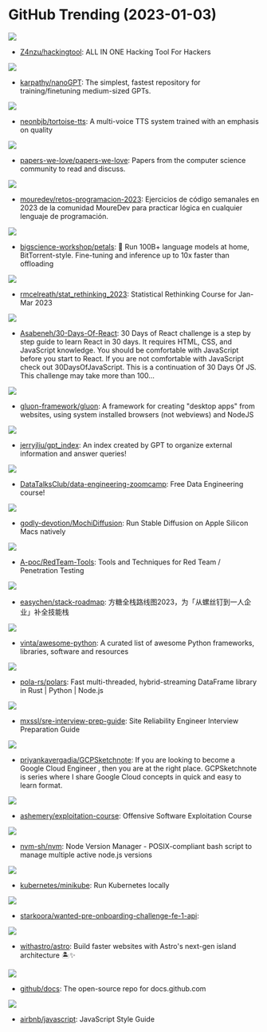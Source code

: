 # GitHub Trending (2023-01-03)

![](https://img.shields.io/badge/Python-New%20553-green?style=flat-square&logo=appveyor)
- [Z4nzu/hackingtool](https://github.com/Z4nzu/hackingtool): ALL IN ONE Hacking Tool For Hackers

![](https://img.shields.io/badge/Python-New%20755-green?style=flat-square&logo=appveyor)
- [karpathy/nanoGPT](https://github.com/karpathy/nanoGPT): The simplest, fastest repository for training/finetuning medium-sized GPTs.

![](https://img.shields.io/badge/Python-New%20127-green?style=flat-square&logo=appveyor)
- [neonbjb/tortoise-tts](https://github.com/neonbjb/tortoise-tts): A multi-voice TTS system trained with an emphasis on quality

![](https://img.shields.io/badge/Shell-New%20164-green?style=flat-square&logo=appveyor)
- [papers-we-love/papers-we-love](https://github.com/papers-we-love/papers-we-love): Papers from the computer science community to read and discuss.

![](https://img.shields.io/badge/Python-New%20188-green?style=flat-square&logo=appveyor)
- [mouredev/retos-programacion-2023](https://github.com/mouredev/retos-programacion-2023): Ejercicios de código semanales en 2023 de la comunidad MoureDev para practicar lógica en cualquier lenguaje de programación.

![](https://img.shields.io/badge/Python-New%20562-green?style=flat-square&logo=appveyor)
- [bigscience-workshop/petals](https://github.com/bigscience-workshop/petals): 🌸 Run 100B+ language models at home, BitTorrent-style. Fine-tuning and inference up to 10x faster than offloading

![](https://img.shields.io/badge/none-New%2060-green?style=flat-square&logo=appveyor)
- [rmcelreath/stat_rethinking_2023](https://github.com/rmcelreath/stat_rethinking_2023): Statistical Rethinking Course for Jan-Mar 2023

![](https://img.shields.io/badge/JavaScript-New%2040-green?style=flat-square&logo=appveyor)
- [Asabeneh/30-Days-Of-React](https://github.com/Asabeneh/30-Days-Of-React): 30 Days of React challenge is a step by step guide to learn React in 30 days. It requires HTML, CSS, and JavaScript knowledge. You should be comfortable with JavaScript before you start to React. If you are not comfortable with JavaScript check out 30DaysOfJavaScript. This is a continuation of 30 Days Of JS. This challenge may take more than 100…

![](https://img.shields.io/badge/JavaScript-New%20156-green?style=flat-square&logo=appveyor)
- [gluon-framework/gluon](https://github.com/gluon-framework/gluon): A framework for creating "desktop apps" from websites, using system installed browsers (not webviews) and NodeJS

![](https://img.shields.io/badge/Python-New%2054-green?style=flat-square&logo=appveyor)
- [jerryjliu/gpt_index](https://github.com/jerryjliu/gpt_index): An index created by GPT to organize external information and answer queries!

![](https://img.shields.io/badge/Jupyter%20Notebook-New%20117-green?style=flat-square&logo=appveyor)
- [DataTalksClub/data-engineering-zoomcamp](https://github.com/DataTalksClub/data-engineering-zoomcamp): Free Data Engineering course!

![](https://img.shields.io/badge/Swift-New%2055-green?style=flat-square&logo=appveyor)
- [godly-devotion/MochiDiffusion](https://github.com/godly-devotion/MochiDiffusion): Run Stable Diffusion on Apple Silicon Macs natively

![](https://img.shields.io/badge/none-New%20173-green?style=flat-square&logo=appveyor)
- [A-poc/RedTeam-Tools](https://github.com/A-poc/RedTeam-Tools): Tools and Techniques for Red Team / Penetration Testing

![](https://img.shields.io/badge/PHP-New%20232-green?style=flat-square&logo=appveyor)
- [easychen/stack-roadmap](https://github.com/easychen/stack-roadmap): 方糖全栈路线图2023，为「从螺丝钉到一人企业」补全技能栈

![](https://img.shields.io/badge/Python-New%20227-green?style=flat-square&logo=appveyor)
- [vinta/awesome-python](https://github.com/vinta/awesome-python): A curated list of awesome Python frameworks, libraries, software and resources

![](https://img.shields.io/badge/Rust-New%20199-green?style=flat-square&logo=appveyor)
- [pola-rs/polars](https://github.com/pola-rs/polars): Fast multi-threaded, hybrid-streaming DataFrame library in Rust | Python | Node.js

![](https://img.shields.io/badge/none-New%20122-green?style=flat-square&logo=appveyor)
- [mxssl/sre-interview-prep-guide](https://github.com/mxssl/sre-interview-prep-guide): Site Reliability Engineer Interview Preparation Guide

![](https://img.shields.io/badge/none-New%20117-green?style=flat-square&logo=appveyor)
- [priyankavergadia/GCPSketchnote](https://github.com/priyankavergadia/GCPSketchnote): If you are looking to become a Google Cloud Engineer , then you are at the right place. GCPSketchnote is series where I share Google Cloud concepts in quick and easy to learn format.

![](https://img.shields.io/badge/Python-New%20134-green?style=flat-square&logo=appveyor)
- [ashemery/exploitation-course](https://github.com/ashemery/exploitation-course): Offensive Software Exploitation Course

![](https://img.shields.io/badge/Shell-New%2027-green?style=flat-square&logo=appveyor)
- [nvm-sh/nvm](https://github.com/nvm-sh/nvm): Node Version Manager - POSIX-compliant bash script to manage multiple active node.js versions

![](https://img.shields.io/badge/Go-New%2016-green?style=flat-square&logo=appveyor)
- [kubernetes/minikube](https://github.com/kubernetes/minikube): Run Kubernetes locally

![](https://img.shields.io/badge/TypeScript-New%209-green?style=flat-square&logo=appveyor)
- [starkoora/wanted-pre-onboarding-challenge-fe-1-api](https://github.com/starkoora/wanted-pre-onboarding-challenge-fe-1-api): 

![](https://img.shields.io/badge/TypeScript-New%2083-green?style=flat-square&logo=appveyor)
- [withastro/astro](https://github.com/withastro/astro): Build faster websites with Astro's next-gen island architecture 🏝✨

![](https://img.shields.io/badge/JavaScript-New%2075-green?style=flat-square&logo=appveyor)
- [github/docs](https://github.com/github/docs): The open-source repo for docs.github.com

![](https://img.shields.io/badge/JavaScript-New%2087-green?style=flat-square&logo=appveyor)
- [airbnb/javascript](https://github.com/airbnb/javascript): JavaScript Style Guide

